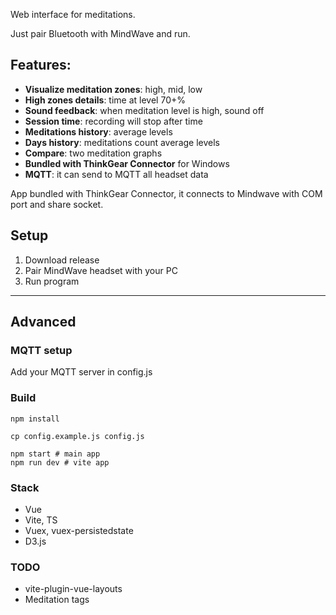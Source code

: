 Web interface for meditations.

Just pair Bluetooth with MindWave and run.

## Features:
- **Visualize meditation zones**: high, mid, low
- **High zones details**: time at level 70+%
- **Sound feedback**: when meditation level is high, sound off
- **Session time**: recording will stop after time
- **Meditations history**: average levels
- **Days history**: meditations count average levels
- **Compare**: two meditation graphs
- **Bundled with ThinkGear Connector** for Windows
- **MQTT**: it can send to MQTT all headset data

App bundled with ThinkGear Connector, it connects to Mindwave with COM port and share socket.

## Setup
1. Download release
2. Pair MindWave headset with your PC
3. Run program

---

## Advanced

### MQTT setup
Add your MQTT server in config.js

### Build
```
npm install

cp config.example.js config.js

npm start # main app
npm run dev # vite app
```

### Stack
- Vue
- Vite, TS
- Vuex, vuex-persistedstate
- D3.js

### TODO
- vite-plugin-vue-layouts
- Meditation tags
